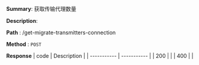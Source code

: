 **Summary**: 获取传输代理数量

**Description**:

**Path** : /get-migrate-transmitters-connection

**Method** : `POST`

**Response**
| code      | Description |
| ----------- | ----------- |
|  200   |       |
|  400   |       |

